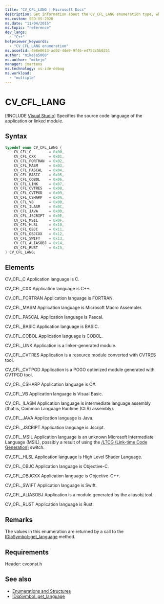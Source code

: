 ```yaml
---
title: "CV_CFL_LANG | Microsoft Docs"
description: Get information about the CV_CFL_LANG enumeration type, which specifies the code language of the application or linked module in the debug interface access SDK.
ms.custom: SEO-VS-2020
ms.date: "11/04/2016"
ms.topic: "reference"
dev_langs:
  - "C++"
helpviewer_keywords:
  - "CV_CFL_LANG enumeration"
ms.assetid: 4e8e0613-ad02-4de9-9f46-e4753c5b0251
author: "mikejo5000"
ms.author: "mikejo"
manager: jmartens
ms.technology: vs-ide-debug
ms.workload:
  - "multiple"
---
```

# CV_CFL_LANG

 [!INCLUDE [Visual Studio](~/includes/applies-to-version/vs-not-mac.md)]
Specifies the source code language of the application or linked module.

## Syntax

```C++
typedef enum CV_CFL_LANG {
    CV_CFL_C        = 0x00,
    CV_CFL_CXX      = 0x01,
    CV_CFL_FORTRAN  = 0x02,
    CV_CFL_MASM     = 0x03,
    CV_CFL_PASCAL   = 0x04,
    CV_CFL_BASIC    = 0x05,
    CV_CFL_COBOL    = 0x06,
    CV_CFL_LINK     = 0x07,
    CV_CFL_CVTRES   = 0x08,
    CV_CFL_CVTPGD   = 0x09,
    CV_CFL_CSHARP   = 0x0A,
    CV_CFL_VB       = 0x0B,
    CV_CFL_ILASM    = 0x0C,
    CV_CFL_JAVA     = 0x0D,
    CV_CFL_JSCRIPT  = 0x0E,
    CV_CFL_MSIL     = 0x0F,
    CV_CFL_HLSL     = 0x10,
    CV_CFL_OBJC     = 0x11,
    CV_CFL_OBJCXX   = 0x12,
    CV_CFL_SWIFT    = 0x13,
    CV_CFL_ALIASOBJ = 0x14,
    CV_CFL_RUST     = 0x15,
} CV_CFL_LANG;
```

## Elements
CV_CFL_C
Application language is C.

CV_CFL_CXX
Application language is C++.

CV_CFL_FORTRAN
Application language is FORTRAN.

CV_CFL_MASM
Application language is Microsoft Macro Assembler.

CV_CFL_PASCAL
Application language is Pascal.

CV_CFL_BASIC
Application language is BASIC.

CV_CFL_COBOL
Application language is COBOL.

CV_CFL_LINK
Application is a linker-generated module.

CV_CFL_CVTRES
Application is a resource module converted with CVTRES tool.

CV_CFL_CVTPGD
Application is a POGO optimized module generated with CVTPGD tool.

CV_CFL_CSHARP
Application language is C#.

CV_CFL_VB
Application language is Visual Basic.

CV_CFL_ILASM
Application language is intermediate language assembly (that is, Common Language Runtime (CLR) assembly).

CV_CFL_JAVA
Application language is Java.

CV_CFL_JSCRIPT
Application language is Jscript.

CV_CFL_MSIL
Application language is an unknown Microsoft Intermediate Language (MSIL), possibly a result of using the [/LTCG (Link-time Code Generation)](/cpp/build/reference/ltcg-link-time-code-generation) switch.

CV_CFL_HLSL
Application language is High Level Shader Language.

CV_CFL_OBJC
Application language is Objective-C.

CV_CFL_OBJCXX
Application language is Objective-C++.

CV_CFL_SWIFT
Application language is Swift.

CV_CFL_ALIASOBJ
Application is a module generated by the aliasobj tool.

CV_CFL_RUST
Application language is Rust.

## Remarks
The values in this enumeration are returned by a call to the [IDiaSymbol::get_language](../../debugger/debug-interface-access/idiasymbol-get-language.md) method.

## Requirements
Header: cvconst.h

## See also
- [Enumerations and Structures](../../debugger/debug-interface-access/enumerations-and-structures.md)
- [IDiaSymbol::get_language](../../debugger/debug-interface-access/idiasymbol-get-language.md)

